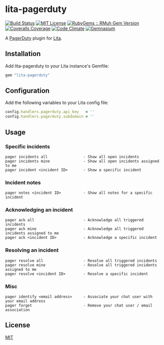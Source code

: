 # lita-pagerduty

[![Build Status](https://img.shields.io/travis/PagerDuty/lita-pagerduty/master.svg)](https://travis-ci.org/PagerDuty/lita-pagerduty)
[![MIT License](https://img.shields.io/badge/license-MIT-brightgreen.svg)](https://tldrlegal.com/license/mit-license)
[![RubyGems :: RMuh Gem Version](http://img.shields.io/gem/v/lita-pagerduty.svg)](https://rubygems.org/gems/lita-pagerduty)
[![Coveralls Coverage](https://img.shields.io/coveralls/PagerDuty/lita-pagerduty/master.svg)](https://coveralls.io/r/PagerDuty/lita-pagerduty)
[![Code Climate](https://img.shields.io/codeclimate/github/PagerDuty/lita-pagerduty.svg)](https://codeclimate.com/github/PagerDuty/lita-pagerduty)
[![Gemnasium](https://img.shields.io/gemnasium/PagerDuty/lita-pagerduty.svg)](https://gemnasium.com/PagerDuty/lita-pagerduty)

A [PagerDuty](http://pagerduty.com) plugin for [Lita](https://github.com/jimmycuadra/lita).

## Installation

Add lita-pagerduty to your Lita instance's Gemfile:

``` ruby
gem "lita-pagerduty"
```

## Configuration

Add the following variables to your Lita config file:

``` ruby
config.handlers.pagerduty.api_key   = ''
config.handlers.pagerduty.subdomain = ''
```

## Usage

### Specific incidents

```
pager incidents all                - Show all open incidents
pager incidents mine               - Show all open incidents assigned to me
pager incident <incident ID>       - Show a specific incident
```

### Incident notes

```
pager notes <incident ID>          - Show all notes for a specific incident
```

### Acknowledging an incident

```
pager ack all                      - Acknowledge all triggered incidents
pager ack mine                     - Acknowledge all triggered incidents assigned to me
pager ack <incident ID>            - Acknowledge a specific incident
```

### Resolving an incident

```
pager resolve all                  - Resolve all triggered incidents
pager resolve mine                 - Resolve all triggered incidents assigned to me
pager resolve <incident ID>        - Resolve a specific incident
```

### Misc

```
pager identify <email address>     - Associate your chat user with your email address
pager forget                       - Remove your chat user / email association
```

## License

[MIT](http://opensource.org/licenses/MIT)
